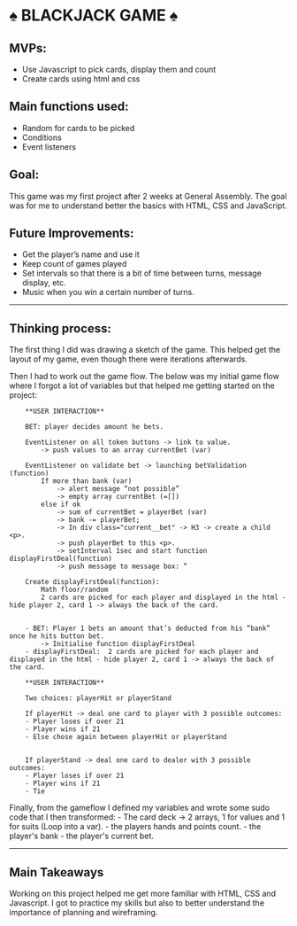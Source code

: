 # :spades: BLACKJACK GAME :spades:

## MVPs:
- Use Javascript to pick cards, display them and count
- Create cards using html and css

## Main functions used:
- Random for cards to be picked
- Conditions 
- Event listeners

## Goal:
This game was my first project after 2 weeks at General Assembly. The goal was for me to understand better the basics with HTML, CSS and JavaScript.

## Future Improvements:
- Get the player’s name and use it
- Keep count of games played
- Set intervals so that there is a bit of time between turns, message display, etc.
- Music when you win a certain number of turns.


***

## Thinking process:

The first thing I did was drawing a sketch of the game. This helped get the layout of my game, even though there were iterations afterwards.

Then I had to work out the game flow. The below was my initial game flow where I forgot a lot of variables but that helped me getting started on the project:

        **USER INTERACTION**

        BET: player decides amount he bets. 

        EventListener on all token buttons -> link to value.
            -> push values to an array currentBet (var) 

        EventListener on validate bet -> launching betValidation (function)
            If more than bank (var) 
                -> alert message “not possible”
                -> empty array currentBet (=[])
            else if ok 
                -> sum of currentBet = playerBet (var) 
                -> bank -= playerBet;
                -> In div class="current__bet" -> H3 -> create a child <p>.
                -> push playerBet to this <p>.
                -> setInterval 1sec and start function displayFirstDeal(function)
                -> push message to message box: “

        Create displayFirstDeal(function):
            Math floor/random
            2 cards are picked for each player and displayed in the html - hide player 2, card 1 -> always the back of the card. 


        - BET: Player 1 bets an amount that’s deducted from his “bank” once he hits button bet.
            -> Initialise function displayFirstDeal
        - displayFirstDeal:  2 cards are picked for each player and displayed in the html - hide player 2, card 1 -> always the back of the card. 

        **USER INTERACTION**

        Two choices: playerHit or playerStand

        If playerHit -> deal one card to player with 3 possible outcomes:
        - Player loses if over 21
        - Player wins if 21
        - Else chose again between playerHit or playerStand


        If playerStand -> deal one card to dealer with 3 possible outcomes:
        - Player loses if over 21
        - Player wins if 21
        - Tie

Finally, from the gameflow I defined my variables and wrote some sudo code that I then transformed:
    - The card deck -> 2 arrays, 1 for values and 1 for suits (Loop into a var).
    - the players hands and points count.
    - the player's bank
    - the player's current bet.


***


## Main Takeaways

Working on this project helped me get more familiar with HTML, CSS and Javascript.
I got to practice my skills but also to better understand the importance of planning and wireframing.

